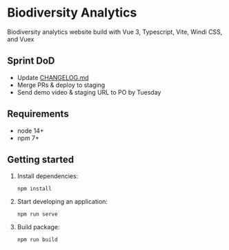 # Biodiversity Analytics

Biodiversity analytics website build with Vue 3, Typescript, Vite, Windi CSS, and Vuex

## Sprint DoD

- Update [CHANGELOG.md](https://github.com/rfcx/biodiversity-analytics/blob/develop/CHANGELOG.md)
- Merge PRs & deploy to staging
- Send demo video & staging URL to PO by Tuesday

## Requirements

- node 14+
- npm 7+

## Getting started

1. Install dependencies:

    `npm install`

2. Start developing an application:

    `npm run serve`

3. Build package:

    `npm run build`
